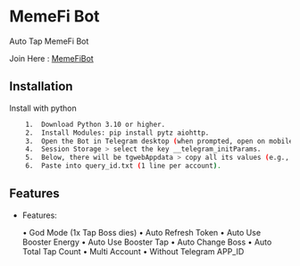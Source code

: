
# MemeFi Bot
Auto Tap MemeFi Bot  

Join Here : [MemeFiBot](https://t.me/memefi_coin_bot?start=r_692637e52f)


## Installation

Install with python

```bash
 	1.	Download Python 3.10 or higher.
	2.	Install Modules: pip install pytz aiohttp.
	3.	Open the Bot in Telegram desktop (when prompted, open on mobile) > Inspect > Application.
	4.	Session Storage > select the key __telegram_initParams.
	5.	Below, there will be tgwebAppdata > copy all its values (e.g., query_idxxxxxxxxxxxx) FULL COPY!
	6.	Paste into query_id.txt (1 line per account).
```


## Features
- Features:

	•	God Mode (1x Tap Boss dies)
	•	Auto Refresh Token
	•	Auto Use Booster Energy
	•	Auto Use Booster Tap
	•	Auto Change Boss
	•	Auto Total Tap Count
	•	Multi Account
	•	Without Telegram APP_ID



